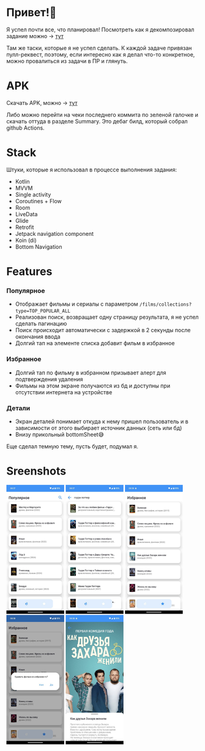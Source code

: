 
# Привет!👋

Я успел почти все, что планировал! 
Посмотреть как я декомпозировал задание можно -> [тут](https://github.com/users/Markamadeos/projects/1)

Там же таски, которые я не успел сделать. К каждой задаче привязан пулл-реквест, поэтому, если интересно как я делал что-то конкретное, можно провалиться из задачи в ПР и глянуть. 

# APK
Скачать APK,  можно -> [тут](https://github.com/Markamadeos/Kinopoisk-test-app-morozov/actions/runs/7863421846/artifacts/1236710509)

Либо можно перейти на чеки последнего коммита по зеленой галочке и скачать оттуда в разделе Summary.
Это дебаг билд, который собрал github Actions.

# Stack
Штуки, которые я использовал в процессе выполнения задания: 

 - Kotlin
 - MVVM
 - Single activity
 - Coroutines + Flow
 - Room
 - LiveData
 - Glide
 - Retrofit
 - Jetpack navigation component
 - Koin (di)
 - Bottom Navigation

# Features
 ### Популярное
 - Отображает фильмы и сериалы с параметром `/films/collections?type=TOP_POPULAR_ALL`
 - Реализован поиск, возвращает одну страницу результата, я не успел сделать пагинацию
 - Поиск происходит автоматически с задержкой в 2 секунды после окончания ввода
 - Долгий тап на элементе списка добавит фильм в избранное
 
 ### Избранное
 - Долгий тап по фильму в избранном призывает алерт для подтверждения удаления
 - Фильмы на этом экране получаются из бд и доступны при отсутствии интернета на устройстве
 
### Детали
 - Экран деталей понимает откуда к нему пришел пользователь и в зависимости от этого выбирает источник данных (сеть или бд)
 - Внизу прикольный bottomSheet😅

Еще сделал темную тему, пусть будет, подумал я. 

# Sreenshots
<img src="https://github.com/Markamadeos/Kinopoisk-test-app/blob/develop/sc/sc1.jpeg" width=30% height=30%> <img src="https://github.com/Markamadeos/Kinopoisk-test-app/blob/develop/sc/sc2.jpeg" width=30% height=30%> <img src="https://github.com/Markamadeos/Kinopoisk-test-app/blob/develop/sc/sc3.jpeg" width=30% height=30%>
<img src="https://github.com/Markamadeos/Kinopoisk-test-app/blob/develop/sc/sc4.jpeg" width=30% height=30%> <img src="https://github.com/Markamadeos/Kinopoisk-test-app/blob/develop/sc/sc5.jpeg" width=30% height=30%>
